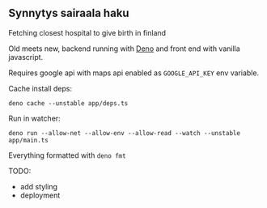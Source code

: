 ## Synnytys sairaala haku

Fetching closest hospital to give birth in finland

Old meets new, backend running with
[Deno](https://deno.land/manual/getting_started/installation) and front end with
vanilla javascript.

Requires google api with maps api enabled as `GOOGLE_API_KEY` env variable.

Cache install deps:

```
deno cache --unstable app/deps.ts
```

Run in watcher:

```
deno run --allow-net --allow-env --allow-read --watch --unstable app/main.ts
```

Everything formatted with `deno fmt`

TODO:

- add styling
- deployment

